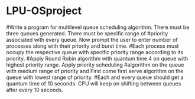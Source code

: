# LPU-OSproject
#Write a program for multilevel queue scheduling algorithm. There must be three queues generated. There must be specific range of 
#priority associated with every queue. Now prompt the user to enter number of processes along with their priority and burst time.
#Each process must occupy the respective queue with specific priority range according to its priority. 
#Apply Round Robin algorithm with quantum time 4 on queue with highest priority range. Apply priority scheduling 
#algorithm on the queue with medium range of priority and First come first serve algorithm on the queue with lowest range of priority.
#Each and every queue should get a quantum time of 10 seconds. CPU will keep on shifting between queues after every 10 seconds.


